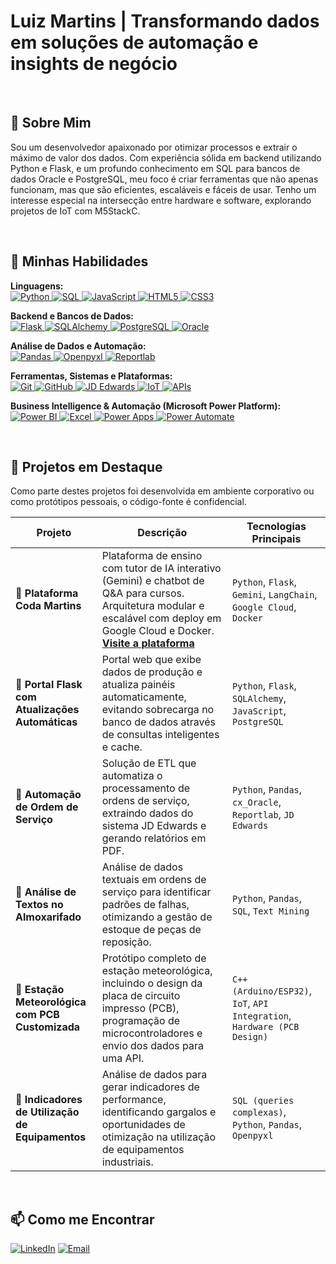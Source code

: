 # Luiz Martins | Transformando dados em soluções de automação e insights de negócio

<br>

## 👋 Sobre Mim

Sou um desenvolvedor apaixonado por otimizar processos e extrair o máximo de valor dos dados. Com experiência sólida em backend utilizando Python e Flask, e um profundo conhecimento em SQL para bancos de dados Oracle e PostgreSQL, meu foco é criar ferramentas que não apenas funcionam, mas que são eficientes, escaláveis e fáceis de usar. Tenho um interesse especial na intersecção entre hardware e software, explorando projetos de IoT com M5StackC.

<br>

## 🚀 Minhas Habilidades

<p align="left">
  <strong>Linguagens:</strong><br>
  <a href="https://www.python.org" target="_blank"> <img src="https://img.shields.io/badge/Python-3776AB?style=for-the-badge&logo=python&logoColor=white" alt="Python"/> </a>
  <a href="https://www.w3schools.com/sql/" target="_blank"> <img src="https://img.shields.io/badge/SQL-025E8C?style=for-the-badge&logo=progate&logoColor=white" alt="SQL"/> </a>
  <a href="https://developer.mozilla.org/en-US/docs/Web/JavaScript" target="_blank"> <img src="https://img.shields.io/badge/JavaScript-F7DF1E?style=for-the-badge&logo=javascript&logoColor=black" alt="JavaScript"/> </a>
  <a href="https://developer.mozilla.org/en-US/docs/Web/HTML" target="_blank"> <img src="https://img.shields.io/badge/HTML5-E34F26?style=for-the-badge&logo=html5&logoColor=white" alt="HTML5"/> </a>
  <a href="https://developer.mozilla.org/en-US/docs/Web/CSS" target="_blank"> <img src="https://img.shields.io/badge/CSS3-1572B6?style=for-the-badge&logo=css3&logoColor=white" alt="CSS3"/> </a>
</p>
<p align="left">
  <strong>Backend e Bancos de Dados:</strong><br>
  <a href="https://flask.palletsprojects.com/" target="_blank"> <img src="https://img.shields.io/badge/Flask-000000?style=for-the-badge&logo=flask&logoColor=white" alt="Flask"/> </a>
  <a href="https://www.sqlalchemy.org/" target="_blank"> <img src="https://img.shields.io/badge/SQLAlchemy-D71F00?style=for-the-badge&logo=sqlalchemy&logoColor=white" alt="SQLAlchemy"/> </a>
  <a href="https://www.postgresql.org" target="_blank"> <img src="https://img.shields.io/badge/PostgreSQL-316192?style=for-the-badge&logo=postgresql&logoColor=white" alt="PostgreSQL"/> </a>
  <a href="https://www.oracle.com/database/" target="_blank"> <img src="https://img.shields.io/badge/Oracle-F80000?style=for-the-badge&logo=oracle&logoColor=white" alt="Oracle"/> </a>
</p>
<p align="left">
  <strong>Análise de Dados e Automação:</strong><br>
  <a href="https://pandas.pydata.org/" target="_blank"> <img src="https://img.shields.io/badge/Pandas-150458?style=for-the-badge&logo=pandas&logoColor=white" alt="Pandas"/> </a>
  <a href="https://openpyxl.readthedocs.io/en/stable/" target="_blank"> <img src="https://img.shields.io/badge/Openpyxl-187300?style=for-the-badge&logo=python&logoColor=white" alt="Openpyxl"/> </a>
  <a href="https://www.reportlab.com/" target="_blank"> <img src="https://img.shields.io/badge/Reportlab-A80000?style=for-the-badge&logo=python&logoColor=white" alt="Reportlab"/> </a>
</p>
<p align="left">
  <strong>Ferramentas, Sistemas e Plataformas:</strong><br>
  <a href="https://git-scm.com/" target="_blank"> <img src="https://img.shields.io/badge/Git-F05032?style=for-the-badge&logo=git&logoColor=white" alt="Git"/> </a>
  <a href="https://github.com/" target="_blank"> <img src="https://img.shields.io/badge/GitHub-181717?style=for-the-badge&logo=github&logoColor=white" alt="GitHub"/> </a>
  <a href="https://www.jdedwards.com/" target="_blank"> <img src="https://img.shields.io/badge/JD Edwards-D92E28?style=for-the-badge&logo=oracle&logoColor=white" alt="JD Edwards"/> </a>
  <a href="https://m5stack.com/" target="_blank"> <img src="https://img.shields.io/badge/IoT / M5Stack-FF6F00?style=for-the-badge&logo=espressif&logoColor=white" alt="IoT"/> </a>
  <a href="https://en.wikipedia.org/wiki/API" target="_blank"> <img src="https://img.shields.io/badge/APIs-007ACC?style=for-the-badge&logo=icloud&logoColor=white" alt="APIs"/> </a>
</p>
<p align="left">
  <strong>Business Intelligence & Automação (Microsoft Power Platform):</strong><br>
  <a href="https://powerbi.microsoft.com/" target="_blank"> <img src="https://img.shields.io/badge/Power BI-F2C811?style=for-the-badge&logo=powerbi&logoColor=black" alt="Power BI"/> </a>
  <a href="https://www.microsoft.com/pt-br/microsoft-365/excel" target="_blank"> <img src="https://img.shields.io/badge/Microsoft Excel-217346?style=for-the-badge&logo=microsoftexcel&logoColor=white" alt="Excel"/> </a>
  <a href="https://powerapps.microsoft.com/" target="_blank"> <img src="https://img.shields.io/badge/Power Apps-742774?style=for-the-badge&logo=powerapps&logoColor=white" alt="Power Apps"/> </a>
  <a href="https://powerautomate.microsoft.com/" target="_blank"> <img src="https://img.shields.io/badge/Power Automate-0066FF?style=for-the-badge&logo=powerautomate&logoColor=white" alt="Power Automate"/> </a>
</p>

<br>

## 🔧 Projetos em Destaque

Como parte destes projetos foi desenvolvida em ambiente corporativo ou como protótipos pessoais, o código-fonte é confidencial.

| Projeto | Descrição | Tecnologias Principais |
|---|---|---|
| 📌 **Plataforma Coda Martins** | Plataforma de ensino com tutor de IA interativo (Gemini) e chatbot de Q&A para cursos. Arquitetura modular e escalável com deploy em Google Cloud e Docker. [**Visite a plataforma**](https://www.codamartins.com.br/) | `Python`, `Flask`, `Gemini`, `LangChain`, `Google Cloud`, `Docker` |
| 📌 **Portal Flask com Atualizações Automáticas** | Portal web que exibe dados de produção e atualiza painéis automaticamente, evitando sobrecarga no banco de dados através de consultas inteligentes e cache. | `Python`, `Flask`, `SQLAlchemy`, `JavaScript`, `PostgreSQL` |
| 📌 **Automação de Ordem de Serviço** | Solução de ETL que automatiza o processamento de ordens de serviço, extraindo dados do sistema JD Edwards e gerando relatórios em PDF. | `Python`, `Pandas`, `cx_Oracle`, `Reportlab`, `JD Edwards` |
| 📌 **Análise de Textos no Almoxarifado** | Análise de dados textuais em ordens de serviço para identificar padrões de falhas, otimizando a gestão de estoque de peças de reposição. | `Python`, `Pandas`, `SQL`, `Text Mining` |
| 📌 **Estação Meteorológica com PCB Customizada** | Protótipo completo de estação meteorológica, incluindo o design da placa de circuito impresso (PCB), programação de microcontroladores e envio dos dados para uma API. | `C++ (Arduino/ESP32)`, `IoT`, `API Integration`, `Hardware (PCB Design)` |
| 📌 **Indicadores de Utilização de Equipamentos** | Análise de dados para gerar indicadores de performance, identificando gargalos e oportunidades de otimização na utilização de equipamentos industriais. | `SQL (queries complexas)`, `Python`, `Pandas`, `Openpyxl` |

<br>


## 📫 Como me Encontrar

<p align="left">
  <a href="https://www.linkedin.com/in/l-martins/" target="_blank"><img src="https://img.shields.io/badge/LinkedIn-0A66C2?style=for-the-badge&logo=linkedin&logoColor=white" alt="LinkedIn"></a>
  <a href="mailto:luizmr16@gmail.com" target="_blank"><img src="https://img.shields.io/badge/Email-D14836?style=for-the-badge&logo=gmail&logoColor=white" alt="Email"></a>
</p>
